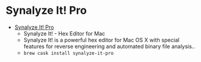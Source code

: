 # Synalyze It! Pro
- [Synalyze It! Pro](https://www.synalysis.net/)
  -  Synalyze It! - Hex Editor for Mac
  - Synalyze It! is a powerful hex editor for Mac OS X with special features for reverse engineering and automated binary file analysis..
  - `brew cask install synalyze-it-pro`
